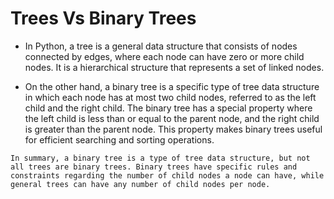 # Trees Vs Binary Trees

* In Python, a tree is a general data structure that consists of nodes connected by edges, where each node can have zero or more child nodes. It is a hierarchical structure that represents a set of linked nodes.

* On the other hand, a binary tree is a specific type of tree data structure in which each node has at most two child nodes, referred to as the left child and the right child. The binary tree has a special property where the left child is less than or equal to the parent node, and the right child is greater than the parent node. This property makes binary trees useful for efficient searching and sorting operations.

```
In summary, a binary tree is a type of tree data structure, but not all trees are binary trees. Binary trees have specific rules and constraints regarding the number of child nodes a node can have, while general trees can have any number of child nodes per node.
```